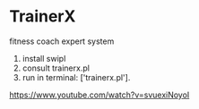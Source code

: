 # TrainerX
fitness coach expert system

1. install swipl
2. consult trainerx.pl
3. run in terminal: ['trainerx.pl'].

https://www.youtube.com/watch?v=svuexiNoyoI
